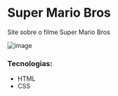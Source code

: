 # Super Mario Bros

Site sobre o filme Super Mario Bros

![image](https://github.com/Dayane05/SuperMarioBros/assets/105259264/0079c2a5-ecf9-4254-8cfa-dffc7b6e7aa6)

### Tecnologias:

- HTML
- CSS
